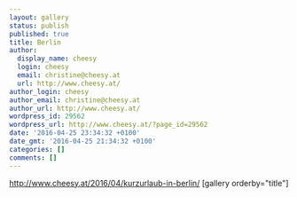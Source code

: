 ```yaml
---
layout: gallery
status: publish
published: true
title: Berlin
author:
  display_name: cheesy
  login: cheesy
  email: christine@cheesy.at
  url: http://www.cheesy.at/
author_login: cheesy
author_email: christine@cheesy.at
author_url: http://www.cheesy.at/
wordpress_id: 29562
wordpress_url: http://www.cheesy.at/?page_id=29562
date: '2016-04-25 23:34:32 +0100'
date_gmt: '2016-04-25 21:34:32 +0100'
categories: []
comments: []
---
```

http://www.cheesy.at/2016/04/kurzurlaub-in-berlin/
[gallery orderby="title"]

